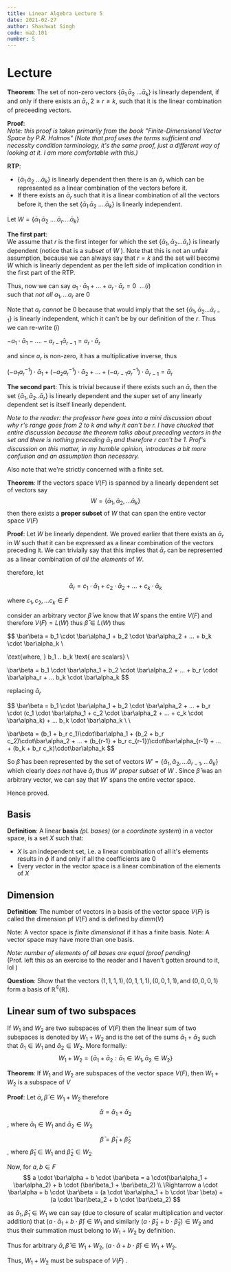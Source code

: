 ```yaml
---
title: Linear Algebra Lecture 5
date: 2021-02-27
author: Shashwat Singh
code: ma2.101
number: 5
---
```

# Lecture

**Theorem**:
The set of non-zero vectors $\{\bar\alpha_1\, \bar\alpha_2\ … \bar\alpha_k\}$ is linearly dependent,
if and only if there exists an $\bar\alpha_r, 2 \geq r \geq k$, such that it is the linear combination of preceeding vectors.

**Proof**:  
*Note: this proof is taken primarily from the book "Finite-Dimensional Vector Space by P.R. Halmos"
(Note that prof uses the terms sufficient and necessity condition terminology,
it's the same proof, just a different way of looking at it. I am more comfortable with this.)*

**RTP**:  
- $\{\bar\alpha_1\, \bar\alpha_2\ … \bar\alpha_k\}$ is linearly dependent
then there is an $\bar\alpha_r$ which can be represented as a linear combination of the vectors before it.  
- If there exists an $\bar\alpha_r$ such that it is a linear combination of all the vectors before it,
then the set $\{\bar\alpha_1\, \bar\alpha_2\ .… \bar\alpha_k\}$ is  linearly independent.

Let $W = \{\bar\alpha_1\, \bar\alpha_2\ .… \bar\alpha_r....  \bar\alpha_k\}$  

**The first part**:  
We assume that $r$ is the first integer for which the set $\{\bar\alpha_1, \bar\alpha_2 … \bar\alpha_r\}$ is linearly dependent (notice that is a _subset_ of $W$ ).
Note that this is not an unfair assumption, because we can always say that $r =k$ and the set will become $W$
which is linearly dependent as per the left side of implication condition in the first part of the RTP.

Thus, now we can say
$a_1\cdot \bar\alpha_1 + ... + a_r \cdot \bar\alpha_r = 0 \ \ ... (i)$  
such that _not all_ $a_1, … a_r$ are 0

Note that $a_r$ _cannot_ be $0$ because that would imply that the set $\{\bar\alpha_1, \bar\alpha_2 … \bar\alpha_{r-1}\}$ is linearly independent,
which it can't be by our definition of the $r$.
Thus we can re-write $(i)$

$- a_1\cdot \bar\alpha_1 - .... - a_{r-1}\bar\alpha_{r-1}  = a_r \cdot \bar\alpha_r$

and since $a_r$ is non-zero, it has a multiplicative inverse, thus

$(-a_1  a_r^{-1}) \cdot \bar\alpha_1 + (-a_2  a_r^{-1}) \cdot \bar\alpha_2 + … + (-a_{r-1}  a_r^{-1}) \cdot \bar\alpha_{r-1} = \bar\alpha_r$

**The second part**:
This is trivial because if there exists such an $\bar\alpha_r$ then the set $\{\bar\alpha_1, \bar\alpha_2 .. \bar\alpha_r\}$ is linearly dependent and the super set of any linearly dependent set is itself linearly dependent.

*Note to the reader: the professor here goes into a mini discussion about why $r$'s range goes from $2$ to $k$ and why it can't be $r$. I have chucked that entire discussion because the theorem talks about _preceding vectors_ in the set and there is nothing preceding $\bar\alpha_1$ and therefore $r$ can't be $1$. Prof's discussion on this matter, in my humble opinion, introduces a bit more confusion and an assumption than necessary.*

Also note that we're strictly concerned with a finite set.

**Theorem**:
If the vectors space $V(F)$ is spanned by a linearly dependent set of vectors say
$$
W = \{\bar\alpha_1, \bar\alpha_2, ... \bar\alpha_k\}
$$
then there exists a __proper subset__ of $W$ that can span the entire vector space $V(F)$

**Proof**:
Let $W$ be linearly dependent.
We proved earlier that there exists an $\bar\alpha_r$ in $W$ such that it can be expressed as a linear combination of the vectors preceding it. We can trivially say that this implies that $\bar\alpha_r$ can be represented as a linear combination of _all the elements_ of $W$.

therefore, let

$$
\bar\alpha_r = c_1 \cdot \bar\alpha_1 + c_2 \cdot \bar\alpha_2 + ... + c_k \cdot \bar\alpha_k
$$

where $c_1, c_2, … c_k \in F$

consider an arbitrary vector $\bar\beta$
we know that $W$ spans the entire $V(F)$ and therefore $V(F) = L(W)$
thus $\bar\beta \in L(W)$
thus

$$
\bar\beta = b_1 \cdot \bar\alpha_1 + b_2 \cdot \bar\alpha_2 + ... + b_k \cdot \bar\alpha_k \\

\text{where, } b_1 .. b_k \text{ are scalars} \\

\bar\beta = b_1 \cdot \bar\alpha_1 + b_2 \cdot \bar\alpha_2 + ... + b_r \cdot \bar\alpha_r + ... b_k \cdot \bar\alpha_k
$$

replacing $\bar\alpha_r$

$$
\bar\beta = b_1 \cdot \bar\alpha_1 + b_2 \cdot \bar\alpha_2 + ... + b_r \cdot (c_1 \cdot \bar\alpha_1 + c_2 \cdot \bar\alpha_2 + ... + c_k \cdot \bar\alpha_k) + ... b_k \cdot \bar\alpha_k \\
\\

\bar\beta = (b_1 + b_r c_1)\cdot\bar\alpha_1 + (b_2 + b_r c_2)\cdot\bar\alpha_2 + ... + (b_{r-1} + b_r c_{r-1})\cdot\bar\alpha_{r-1} + ... + (b_k + b_r c_k)\cdot\bar\alpha_k
$$

So $\bar\beta$ has been represented by the set of vectors $W' = \{\bar\alpha_1, \bar\alpha_2, … \bar\alpha_{r-1}, … \bar\alpha_k\}$ which clearly _does not_ have $\bar\alpha_r$ thus $W'$ _proper subset_ of $W$ . Since $\bar\beta$ was an arbitrary vector, we can say that $W'$ spans the entire vector space.

Hence proved.

## Basis
**Definition**: A linear **basis** _(pl. bases)_ (or a _coordinate system_) in a vector space, is a set $X$ such that:
- $X$ is an independent set, i.e. a linear combination of all it's elements results in $\phi$ if and only if all the coefficients are $0$
- Every vector in the vector space is a linear combination of the elements of $X$


## Dimension
**Definition**:
The number of vectors in a basis of the vector space $V(F)$ is called the dimension pf $V(F)$ and is defined by $dimm(V)$

Note: A vector space is _finite dimensional_ if it has a finite basis.
Note: A vector space may have more than one basis.

_Note: number of elements of all bases are equal (proof pending)_  
(Prof. left this as an exercise to the reader and I haven't gotten around to it, lol )


**Question**: Show that the vectors $(1, 1, 1, 1), (0, 1, 1, 1), (0, 0, 1, 1), \text{and } (0, 0, 0, 1)$ form a basis of $\mathbb{R^4(R)}$.

## Linear sum of two subspaces

If $W_1$ and $W_2$ are two subspaces of $V(F)$ then the linear sum of two subspaces is denoted by $W_1 + W_2$
and is the set of the sums $\bar\alpha_1 + \bar\alpha_2$ such that $\bar\alpha_1 \in W_1$ and $\bar\alpha_2 \in W_2$.
More formally:
$$
W_1 + W_2 = \{\bar\alpha_1 + \bar\alpha_2: \bar\alpha_1 \in W_1, \bar\alpha_2 \in W_2\}
$$

**Theorem**:
If $W_1$ and $W_2$ are subspaces of the vector space $V(F)$, then $W_1 + W_2$ is a subspace of $V$

**Proof**:
Let $\bar\alpha, \bar\beta \in W_1 + W_2$ therefore

$$\bar\alpha = \bar\alpha_1 + \bar\alpha_2$$,
where $\bar\alpha_1 \in W_1$ and $\bar\alpha_2 \in W_2$

$$\bar\beta = \bar\beta_1 + \bar\beta_2$$,
where $\bar\beta_1 \in W_1$ and $\bar\beta_2 \in W_2$

Now, for $a, b \in F$  
$$
a \cdot \bar\alpha + b \cdot \bar\beta = a \cdot(\bar\alpha_1 + \bar\alpha_2) + b \cdot (\bar\beta_1 + \bar\beta_2) \\
\Rightarrow a \cdot \bar\alpha + b \cdot \bar\beta = (a \cdot \bar\alpha_1 + b \cdot \bar \beta) + (a \cdot \bar\beta_2 + b \cdot \bar\beta_2)
$$

as $\bar\alpha_1, \bar\beta_1 \in W_1$ we can say (due to closure of scalar multiplication and vector addition)
that $(a \cdot \bar\alpha_1 + b \cdot \bar \beta) \in W_1$  and similarly $(a \cdot \bar\beta_2 + b \cdot \bar\beta_2) \in W_2$
and thus their summation must belong to $W_1 + W_2$ by definition.  

Thus for arbitrary $\bar\alpha, \bar\beta \in W_1 + W_2$, $(a \cdot \bar\alpha + b \cdot \bar\beta) \in W_1 + W_2$.  

Thus, $W_1 + W_2$ must be subspace of $V(F)$ .
